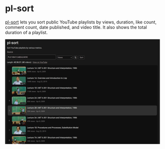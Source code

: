 # pl-sort

[pl-sort](https://pl-sort.netlify.app) lets you sort public YouTube playlists by views, duration, like count, comment count, date published, and video title. It also shows the total duration of a playlist.

![Screenshot](screenshots/current.png)
